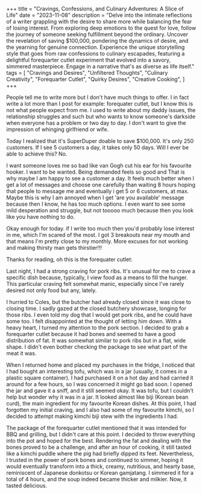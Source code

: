 +++
title = "Cravings, Confessions, and Culinary Adventures: A Slice of Life"
date = "2023-11-08"
description = "Delve into the intimate reflections of a writer grappling with the desire to share more while balancing the fear of losing interest. From exploring deep emotions to the quest for love, follow the journey of someone seeking fulfillment beyond the ordinary. Uncover the revelation of saving $100,000, pondering the dynamics of desire, and the yearning for genuine connection. Experience the unique storytelling style that goes from raw confessions to culinary escapades, featuring a delightful forequarter cutlet experiment that evolved into a savory, simmered masterpiece. Engage in a narrative that's as diverse as life itself."
tags = [
    "Cravings and Desires",
    "Unfiltered Thoughts",
    "Culinary Creativity",
    "Forequarter Cutlet",
    "Quirky Desires",
    "Creative Cooking",
]
+++

People tell me to write more but I don't have much things to offer. I in fact write a lot more than I post for example: forequater cutlet, but I know this is not what people expect from me. I used to write about my daddy issues, the relationship struggles and such but who wants to know someone's darkside when everyone has a problem or two day to day. I don't want to give the impression of whinging girlfriend or wife.

Today I realized that it's SuperDuper doable to save $100,000. It's only 250 customers. If I see 5 customers a day, it takes only 50 days. Will I ever be able to achieve this? No. 

I want someone loves me so bad like van Gogh cut his ear for his favourite hooker. I want to be wanted. Being demanded feels so good and That is why maybe I am happy to see a customer a day. It feels much better when I get a lot of messages and choose one carefully than waiting 8 hours hoping that people to message me and eventually i get 5 or 6 customers, at max. Maybe this is why I am annoyed when I get 'are you available' message because then I know, he has too much options. I even want to see some mild desperation and struggle, but not tooooo much because then you look like you have nothing to do.

Okay enough for today. if I write too much then you'd probably lose interest in me, which I'm scared of the most. 
I got 3 breakouts near my mouth and that means I'm pretty close to my monthly. More excuses for not working and making thirsty man gets thirstier!!!

Thanks for reading, oh this is the forequater cutlet:

Last night, I had a strong craving for pork ribs. It's unusual for me to crave a specific dish because, typically, I view food as a means to fill the hunger. This particular craving felt somewhat manic, especially since I've rarely desired not only food but any, lately. 

I hurried to Coles, but the butcher had already closed since it was close to closing time. I sadly gazed at the closed butchery showcase, longing for those ribs. I even told my dog that I would get pork ribs, and he could have some too. I felt disappointed at the thought of letting him down. With a heavy heart, I turned my attention to the pork section. I decided to grab a forequarter cutlet because it had bones and seemed to have a good distribution of fat. It was somewhat similar to pork ribs but in a flat, wide shape. I didn't even bother checking the package to see what part of the meat it was.

When I returned home and placed my purchases in the fridge, I noticed that I had bought an interesting tofu, which was in a jar (usually, it comes in a plastic square container). I had purchased it on a hot day and had carried it around for a few hours, so I was concerned it might go bad soon. I opened the jar and gave it a sniff, and it still seemed okay. It was tofu, but I couldn't help but wonder why it was in a jar. It looked almost like biji (Korean bean curd), the main ingredient for my favourite Korean dishes. At this point, I had forgotten my initial craving, and I also had some of my favourite kimchi, so I decided to attempt making kimchi biji stew with the ingredients I had.

The package of the forequarter cutlet mentioned that it was intended for BBQ and grilling, but I didn't care at this point. I decided to throw everything into the pot and hoped for the best. Rendering the fat and dealing with the bones proved to be a challenge, and after an hour of cooking,
it still tasted like a kimchi puddle where the pig had briefly dipped its feet. Nevertheless, I trusted in the power of pork bones and continued to simmer, hoping it would eventually transform into a thick, creamy, nutritious, and hearty base, reminiscent of Japanese donkotsu or Korean gamjatang. I simmered it for a total of 4 hours, and the soup indeed became thicker and milkier. Now, it tasted delicious.